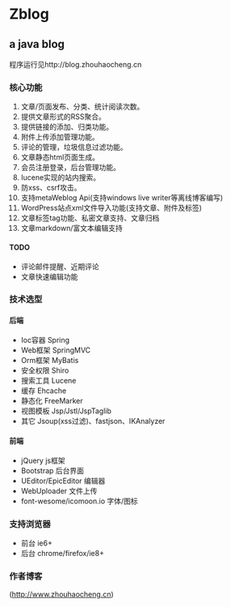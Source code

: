 Zblog
=======

a java blog
---------------
程序运行见http://blog.zhouhaocheng.cn

### 核心功能
1.	文章/页面发布、分类、统计阅读次数。
2.	提供文章形式的RSS聚合。
3.	提供链接的添加、归类功能。
4.	附件上传添加管理功能。
5.	评论的管理，垃圾信息过滤功能。
6.	文章静态html页面生成。
7.	会员注册登录，后台管理功能。
8.	lucene实现的站内搜索。
9.	防xss、csrf攻击。
10.	支持metaWeblog Api(支持windows live writer等离线博客编写)
11.	WordPress站点xml文件导入功能(支持文章、附件及标签)
12.	文章标签tag功能、私密文章支持、文章归档
13.	文章markdown/富文本编辑支持

#### TODO
*	评论邮件提醒、近期评论
*	文章快速编辑功能

### 技术选型

#### 后端
* Ioc容器 Spring
* Web框架 SpringMVC
* Orm框架 MyBatis
* 安全权限 Shiro
* 搜索工具 Lucene
* 缓存 Ehcache
* 静态化 FreeMarker
* 视图模板 Jsp/Jstl/JspTaglib
* 其它 Jsoup(xss过滤)、fastjson、IKAnalyzer

#### 前端
* jQuery js框架
* Bootstrap 后台界面
* UEditor/EpicEditor 编辑器
* WebUploader 文件上传
* font-wesome/icomoon.io 字体/图标

### 支持浏览器
* 前台 ie6+
* 后台 chrome/firefox/ie8+
  
### 作者博客
  (http://www.zhouhaocheng.cn)